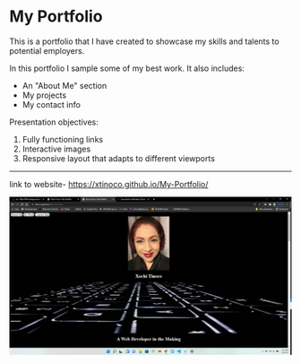 # My Portfolio

This is a portfolio that I have created to showcase my skills and talents to potential employers.

In this portfolio I sample some of my best work. It also includes:

* An "About Me" section
* My projects
* My contact info

Presentation objectives:
1. Fully functioning links
2. Interactive images
3. Responsive layout that adapts to different viewports

---     

link to website- https://xtinoco.github.io/My-Portfolio/

![Screenshot](/Images/Screenshot.png)

